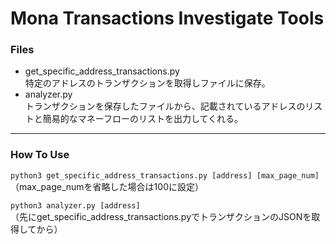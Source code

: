 # Mona Transactions Investigate Tools

### Files
- get_specific_address_transactions.py  
  特定のアドレスのトランザクションを取得しファイルに保存。
- analyzer.py  
  トランザクションを保存したファイルから、記載されているアドレスのリストと簡易的なマネーフローのリストを出力してくれる。
---
### How To Use
`python3 get_specific_address_transactions.py [address] [max_page_num]`  
（max_page_numを省略した場合は100に設定）  
  
`python3 analyzer.py [address]`  
（先にget_specific_address_transactions.pyでトランザクションのJSONを取得してから）  
